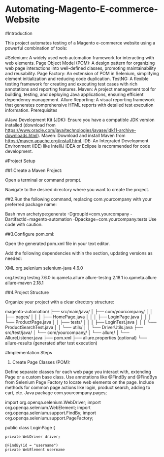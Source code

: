 # Automating-Magento-E-commerce-Website

#Introduction

This project automates testing of a Magento e-commerce website using a powerful combination of tools:

#Selenium: A widely used web automation framework for interacting with web elements.
Page Object Model (POM): A design pattern for organizing web page interactions into well-defined classes, promoting maintainability and reusability.
Page Factory: An extension of POM in Selenium, simplifying element initialization and reducing code duplication.
TestNG: A flexible testing framework for creating and executing test cases with rich annotations and reporting features.
Maven: A project management tool for building, testing, and deploying Java applications, ensuring efficient dependency management.
Allure Reporting: A visual reporting framework that generates comprehensive HTML reports with detailed test execution information.
Prerequisites

#Java Development Kit (JDK): Ensure you have a compatible JDK version installed (download from https://www.oracle.com/java/technologies/javase/jdk11-archive-downloads.html).
Maven: Download and install Maven from https://maven.apache.org/install.html.
IDE: An Integrated Development Environment (IDE) like IntelliJ IDEA or Eclipse is recommended for code development.


#Project Setup

##1.Create a Maven Project:

Open a terminal or command prompt.

Navigate to the desired directory where you want to create the project.

##2.Run the following command, replacing com.yourcompany with your preferred package name:

Bash
mvn archetype:generate -DgroupId=com.yourcompany -DartifactId=magento-automation -Dpackage=com.yourcompany.tests
Use code with caution.

##3.Configure pom.xml:

Open the generated pom.xml file in your text editor.

Add the following dependencies within the <dependencies> section, updating versions as needed:

XML
<dependency>
    <groupId>org.selenium</groupId>
    <artifactId>selenium-java</artifactId>
    <version>4.6.0</version>
</dependency>

<dependency>
    <groupId>org.testng</groupId>
    <artifactId>testng</artifactId>
    <version>7.6.0</version>
</dependency>

<dependency>
    <groupId>io.qameta.allure</groupId>
    <artifactId>allure-testng</artifactId>
    <version>2.18.1</version>
</dependency>

<dependency>
    <groupId>io.qameta.allure</groupId>
    <artifactId>allure-maven</artifactId>
    <version>2.18.1</version>
</dependency>


##4.Project Structure

Organize your project with a clear directory structure:

magento-automation/
├── src/main/java/
│   ├── com/yourcompany/
│   │   ├── pages/
│   │   │   ├── HomePage.java
│   │   │   ├── LoginPage.java
│   │   │   └── ProductPage.java
│   │   ├── tests/
│   │   │   ├── LoginTest.java
│   │   │   └── ProductSearchTest.java
│   │   └── utils/
│   │       └── DriverUtils.java
├── src/test/java/
│   └── com/yourcompany/
│       └── allure/
│           └── AllureListener.java
├── pom.xml
├── allure.properties (optional)
└── allure-results (generated after test execution)

#Implementation Steps

1. Create Page Classes (POM):

Define separate classes for each web page you interact with, extending Page or a custom base class.
Use annotations like @FindBy and @FindBys from Selenium Page Factory to locate web elements on the page.
Include methods for common page actions like login, product search, adding to cart, etc.
Java
package com.yourcompany.pages;

import org.openqa.selenium.WebDriver;
import org.openqa.selenium.WebElement;
import org.openqa.selenium.support.FindBy;
import org.openqa.selenium.support.PageFactory;

public class LoginPage {

    private WebDriver driver;

    @FindBy(id = "username")
    private WebElement username
